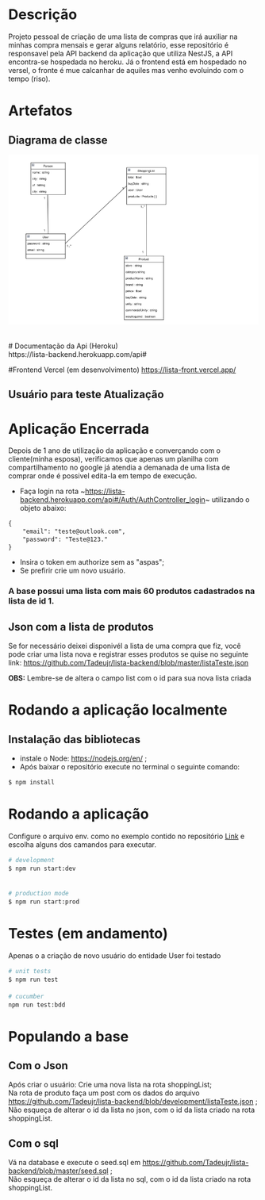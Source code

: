 # Descrição

Projeto pessoal de criação de uma lista de compras que irá auxiliar na minhas compra mensais e gerar alguns relatório, esse repositório é responsavel pela API backend da aplicação que utiliza NestJS, a API encontra-se hospedada no heroku. Já o frontend está em hospedado no versel, o fronte é mue calcanhar de aquiles mas venho evoluindo com o tempo (riso).

# Artefatos
  ## Diagrama de classe <br>
 ![texto](./artefacts/ShoppingList.png)
 
 <br>
# Documentação da Api (Heroku) <br>
https://lista-backend.herokuapp.com/api#

#Frontend Vercel (em desenvolvimento)
https://lista-front.vercel.app/

## Usuário para teste Atualização <br>
<h1>Aplicação Encerrada</h1>
Depois de 1 ano de utilização da aplicação e converçando com o cliente(minha esposa), verificamos que apenas um planilha com compartilhamento no google já atendia a demanada de uma lista de comprar onde é possivel edita-la em tempo de execução. 

* Faça login na rota ~https://lista-backend.herokuapp.com/api#/Auth/AuthController_login~ utilizando o objeto abaixo:<br>
```
{
    "email": "teste@outlook.com",
    "password": "Teste@123."
}

```
* Insira o token em authorize sem as "aspas";
* Se prefirir crie um novo usuário.<br>

### A base possui uma lista com mais 60 produtos cadastrados na lista de id 1.

## Json com a lista de produtos <br>

Se for necessário deixei disponivél a lista de uma compra que fiz, você pode criar uma lista nova e registrar esses produtos se quise no seguinte link: https://github.com/Tadeujr/lista-backend/blob/master/listaTeste.json

<b>OBS:</b> Lembre-se de altera o campo list com o id para sua nova lista criada

# Rodando a aplicação localmente
## Instalação das bibliotecas  

* instale o Node: https://nodejs.org/en/ ;
* Após baixar o repositório execute no terminal o seguinte comando:

```bash
$ npm install

```

# Rodando a aplicação
Configure o arquivo env. como no exemplo contido no repositório <a href="https://github.com/Tadeujr/lista-backend/blob/development/.env.example">Link</a> e escolha alguns dos camandos para executar.
```bash
# development
$ npm run start:dev


# production mode
$ npm run start:prod
```

# Testes (em andamento)
 Apenas o a criação de novo usuário do entidade User foi testado
```bash
# unit tests
$ npm run test

# cucumber
npm run test:bdd

```


# Populando a base
## Com o Json
Após criar o usuário:
 Crie uma nova lista na rota shoppingList;<br>
 Na rota de produto faça um post com os dados do arquivo https://github.com/Tadeujr/lista-backend/blob/development/listaTeste.json ;<br>
 Não esqueça de alterar o id da lista no json, com o id da lista criado na rota shoppingList.
 
## Com o sql
  Vá na database e execute o seed.sql em https://github.com/Tadeujr/lista-backend/blob/master/seed.sql ;<br>
  Não esqueça de alterar o id da lista no sql, com o id da lista criado na rota shoppingList.
